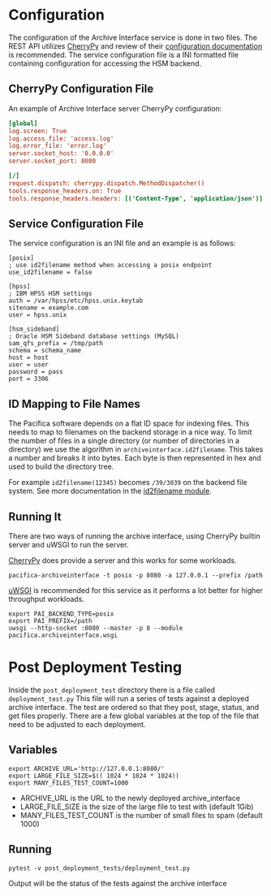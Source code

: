 # Configuration

The configuration of the Archive Interface service is done in two
files. The REST API utilizes [CherryPy](https://github.com/cherrypy)
and review of their
[configuration documentation](http://docs.cherrypy.org/en/latest/config.html)
is recommended. The service configuration file is a INI formatted
file containing configuration for accessing the HSM backend.

## CherryPy Configuration File

An example of Archive Interface server CherryPy configuration:

```ini
[global]
log.screen: True
log.access_file: 'access.log'
log.error_file: 'error.log'
server.socket_host: '0.0.0.0'
server.socket_port: 8080

[/]
request.dispatch: cherrypy.dispatch.MethodDispatcher()
tools.response_headers.on: True
tools.response_headers.headers: [('Content-Type', 'application/json')]
```

## Service Configuration File

The service configuration is an INI file and an example is as follows:

```
[posix]
; use id2filename method when accessing a posix endpoint
use_id2filename = false

[hpss]
; IBM HPSS HSM settings
auth = /var/hpss/etc/hpss.unix.keytab
sitename = example.com
user = hpss.unix

[hsm_sideband]
; Oracle HSM Sideband database settings (MySQL)
sam_qfs_prefix = /tmp/path
schema = schema_name
host = host
user = user
password = pass
port = 3306
```

## ID Mapping to File Names

The Pacifica software depends on a flat ID space for indexing files. This needs
to map to filenames on the backend storage in a nice way. To limit the number of
files in a single directory (or number of directories in a directory) we use the
algorithm in `archiveinterface.id2filename`. This takes a number and breaks it
into bytes. Each byte is then represented in hex and used to build the directory
tree.

For example `id2filename(12345)` becomes `/39/3039` on the backend file system.
See more documentation in the [id2filename module](archivei.id2filename).

## Running It

There are two ways of running the archive interface, using CherryPy builtin
server and uWSGI to run the server.


[CherryPy](https://github.com/cherrypy) does provide a server and this works
for some workloads.

```
pacifica-archiveinterface -t posix -p 8080 -a 127.0.0.1 --prefix /path
```

[uWSGI](https://uwsgi-docs.readthedocs.io/en/latest/) is recommended for this
service as it performs a lot better for higher throughput workloads.

```
export PAI_BACKEND_TYPE=posix
export PAI_PREFIX=/path
uwsgi --http-socket :8080 --master -p 8 --module pacifica.archiveinterface.wsgi
```

# Post Deployment Testing

Inside the `post_deployment_test` directory there is a file called `deployment_test.py`
This file will run a series of tests against a deployed archive interface.  The test
are ordered so that they post, stage, status, and get files properly.
There are a few global variables at the top of the file that need to be adjusted to each deployment.

## Variables

```
export ARCHIVE_URL='http://127.0.0.1:8080/'
export LARGE_FILE_SIZE=$(( 1024 * 1024 * 1024))
export MANY_FILES_TEST_COUNT=1000
```
 - ARCHIVE_URL is the URL to the newly deployed archive_interface
 - LARGE_FILE_SIZE is the size of the large file to test with (default 1Gib)
 - MANY_FILES_TEST_COUNT is the number of small files to spam (default 1000)

## Running

```
pytest -v post_deployment_tests/deployment_test.py
```

Output will be the status of the tests against the archive interface
